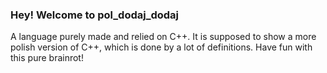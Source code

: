 ### Hey! Welcome to pol_dodaj_dodaj
A language purely made and relied on C++. It is supposed to show a more polish version of C++, which is done by a lot of definitions.
Have fun with this pure brainrot!

